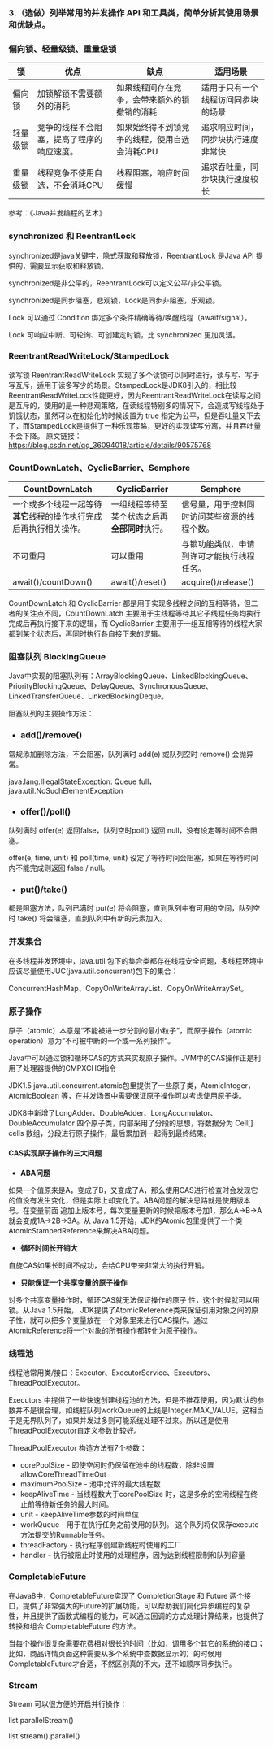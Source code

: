 ### 3.（选做）列举常用的并发操作 API 和工具类，简单分析其使用场景和优缺点。

### 偏向锁、轻量级锁、重量级锁

| 锁       | 优点                                       | 缺点                                          | 适用场景                           |
| -------- | ------------------------------------------ | --------------------------------------------- | ---------------------------------- |
| 偏向锁   | 加锁解锁不需要额外的消耗                   | 如果线程间存在竞争，会带来额外的锁撤销的消耗  | 适用于只有一个线程访问同步块的场景 |
| 轻量级锁 | 竞争的线程不会阻塞，提高了程序的响应速度。 | 如果始终得不到锁竞争的线程，使用自选会消耗CPU | 追求响应时间，同步块执行速度非常快 |
| 重量级锁 | 线程竞争不使用自选，不会消耗CPU            | 线程阻塞，响应时间缓慢                        | 追求吞吐量，同步块执行速度较长     |

参考：《Java并发编程的艺术》

### synchronized 和 ReentrantLock

synchronized是java关键字，隐式获取和释放锁，ReentrantLock 是Java API 提供的，需要显示获取和释放锁。

synchronized是非公平的，ReentrantLock可以定义公平/非公平锁。

synchronized是同步阻塞，悲观锁，Lock是同步非阻塞，乐观锁。

Lock 可以通过 Condition 绑定多个条件精确等待/唤醒线程（await/signal）。

Lock 可响应中断、可轮询、可创建定时锁，比 synchronized 更加灵活。

### ReentrantReadWriteLock/StampedLock

读写锁 ReentrantReadWriteLock 实现了多个读锁可以同时进行，读与写、写于写互斥，适用于读多写少的场景。StampedLock是JDK8引入的，相比较ReentrantReadWriteLock性能更好，因为ReentrantReadWriteLock在读写之间是互斥的，使用的是一种悲观策略，在读线程特别多的情况下，会造成写线程处于饥饿状态，虽然可以在初始化的时候设置为 true 指定为公平，但是吞吐量又下去了，而StampedLock是提供了一种乐观策略，更好的实现读写分离，并且吞吐量不会下降。
原文链接：https://blog.csdn.net/qq_36094018/article/details/90575768

### CountDownLatch、CyclicBarrier、Semphore

| CountDownLatch                                               | CyclicBarrier                                  | Semphore                                     |
| ------------------------------------------------------------ | ---------------------------------------------- | -------------------------------------------- |
| 一个或多个线程一起等待**其它**线程的操作执行完成后再执行相关操作。 | 一组线程等待至某个状态之后再**全部同时**执行。 | 信号量，用于控制同时访问某些资源的线程个数。 |
| 不可重用                                                     | 可以重用                                       | 与锁功能类似，申请到许可才能执行线程任务。   |
| await()/countDown()                                          | await()/reset()                                | acquire()/release()                          |

CountDownLatch 和 CyclicBarrier 都是用于实现多线程之间的互相等待，但二者的关注点不同，CountDownLatch 主要用于主线程等待其它子线程任务均执行完成后再执行接下来的逻辑，而 CyclicBarrier 主要用于一组互相等待的线程大家都到某个状态后，再同时执行各自接下来的逻辑。

### 阻塞队列 BlockingQueue

Java中实现的阻塞队列有：ArrayBlockingQueue、LinkedBlockingQueue、PriorityBlockingQueue、DelayQueue、SynchronousQueue、LinkedTransferQueue、LinkedBlockingDeque。

阻塞队列的主要操作方法：

- ### add()/remove() 

常规添加删除方法，不会阻塞，队列满时 add(e) 或队列空时 remove() 会抛异常。

java.lang.IllegalStateException: Queue full，java.util.NoSuchElementException

- ### offer()/poll()

队列满时 offer(e) 返回false，队列空时poll() 返回 null，没有设定等时间不会阻塞。

offer(e, time, unit) 和 poll(time, unit) 设定了等待时间会阻塞，如果在等待时间内不能完成则返回 false / null。

- ### put()/take()

都是阻塞方法，队列已满时 put(e) 将会阻塞，直到队列中有可用的空间，队列空时 take() 将会阻塞，直到队列中有新的元素加入。

### 并发集合

在多线程并发环境中，java.util 包下的集合类都存在线程安全问题，多线程环境中应该尽量使用JUC(java.util.concurrent)包下的集合：

ConcurrentHashMap、CopyOnWriteArrayList、CopyOnWriteArraySet。

### 原子操作

原子（atomic）本意是“不能被进一步分割的最小粒子”，而原子操作（atomic operation）意为“不可被中断的一个或一系列操作”。

Java中可以通过锁和循环CAS的方式来实现原子操作。JVM中的CAS操作正是利用了处理器提供的CMPXCHG指令

JDK1.5 java.util.concurrent.atomic包里提供了一些原子类，AtomicInteger，AtomicBoolean 等，在并发场景中需要保证原子操作可以考虑使用原子类。

JDK8中新增了LongAdder、DoubleAdder、LongAccumulator、DoubleAccumulator 四个原子类，内部采用了分段的思想，将数据分为 Cell[] cells 数组，分段进行原子操作，最后累加到一起得到最终结果。

#### CAS实现原子操作的三大问题

- **ABA问题**

如果一个值原来是A，变成了B，又变成了A，那么使用CAS进行检查时会发现它 的值没有发生变化，但是实际上却变化了。ABA问题的解决思路就是使用版本号。在变量前面 追加上版本号，每次变量更新的时候把版本号加1，那么A→B→A就会变成1A→2B→3A。从 Java 1.5开始，JDK的Atomic包里提供了一个类AtomicStampedReference<V>来解决ABA问题。

- **循环时间长开销大**

自旋CAS如果长时间不成功，会给CPU带来非常大的执行开销。

- **只能保证一个共享变量的原子操作**

对多个共享变量操作时，循环CAS就无法保证操作的原子 性，这个时候就可以用锁。从Java 1.5开始， JDK提供了AtomicReference<V>类来保证引用对象之间的原子性，就可以把多个变量放在一个对象里来进行CAS操作。通过AtomicReference<V>将一个对象的所有操作都转化为原子操作。

### 线程池

线程池常用类/接口：Executor、ExecutorService、Executors、ThreadPoolExecutor。

Executors 中提供了一些快速创建线程池的方法，但是不推荐使用，因为默认的参数并不是很合理，如线程队列workQueue的上线是Integer.MAX_VALUE，这相当于是无界队列了，如果并发过多则可能系统处理不过来。所以还是使用ThreadPoolExecutor自定义参数比较好。

ThreadPoolExecutor 构造方法有7个参数：

- corePoolSize - 即使空闲时仍保留在池中的线程数，除非设置 allowCoreThreadTimeOut 
- maximumPoolSize - 池中允许的最大线程数
- keepAliveTime - 当线程数大于corePoolSize 时，这是多余的空闲线程在终止前等待新任务的最大时间。
- unit - keepAliveTime参数的时间单位 
- workQueue - 用于在执行任务之前使用的队列。 这个队列将仅保存execute方法提交的Runnable任务。
- threadFactory - 执行程序创建新线程时使用的工厂 
- handler - 执行被阻止时使用的处理程序，因为达到线程限制和队列容量

### CompletableFuture

在Java8中，CompletableFuture实现了 CompletionStage 和 Future 两个接口，提供了非常强大的Future的扩展功能，可以帮助我们简化异步编程的复杂性，并且提供了函数式编程的能力，可以通过回调的方式处理计算结果，也提供了转换和组合 CompletableFuture 的方法。

当每个操作很复杂需要花费相对很长的时间（比如，调用多个其它的系统的接口；比如，商品详情页面这种需要从多个系统中查数据显示的）的时候用CompletableFuture才合适，不然区别真的不大，还不如顺序同步执行。

### Stream

Stream 可以很方便的开启并行操作：

list.parallelStream()

list.stream().parallel()
